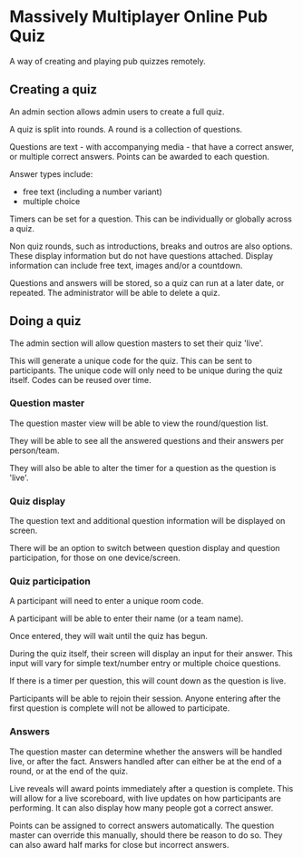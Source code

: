 # Massively Multiplayer Online Pub Quiz

A way of creating and playing pub quizzes remotely.

## Creating a quiz

An admin section allows admin users to create a full quiz.

A quiz is split into rounds. A round is a collection of questions.

Questions are text - with accompanying media - that have a correct answer, or multiple correct answers. Points can be awarded to each question.

Answer types include:
* free text (including a number variant)
* multiple choice

Timers can be set for a question. This can be individually or globally across a quiz.

Non quiz rounds, such as introductions, breaks and outros are also options. These display information but do not have questions attached. Display information can include free text, images and/or a countdown.

Questions and answers will be stored, so a quiz can run at a later date, or repeated. The administrator will be able to delete a quiz.

## Doing a quiz

The admin section will allow question masters to set their quiz 'live'.

This will generate a unique code for the quiz. This can be sent to participants. The unique code will only need to be unique during the quiz itself. Codes can be reused over time.

### Question master

The question master view will be able to view the round/question list.

They will be able to see all the answered questions and their answers per person/team.

They will also be able to alter the timer for a question as the question is 'live'.

### Quiz display

The question text and additional question information will be displayed on screen.

There will be an option to switch between question display and question participation, for those on one device/screen.

### Quiz participation

A participant will need to enter a unique room code.

A participant will be able to enter their name (or a team name).

Once entered, they will wait until the quiz has begun.

During the quiz itself, their screen will display an input for their answer. This input will vary for simple text/number entry or multiple choice questions.

If there is a timer per question, this will count down as the question is live.

Participants will be able to rejoin their session. Anyone entering after the first question is complete will not be allowed to participate.

### Answers

The question master can determine whether the answers will be handled live, or after the fact. Answers handled after can either be at the end of a round, or at the end of the quiz.

Live reveals will award points immediately after a question is complete. This will allow for a live scoreboard, with live updates on how participants are performing. It can also display how many people got a correct answer.

Points can be assigned to correct answers automatically. The question master can override this manually, should there be reason to do so. They can also award half marks for close but incorrect answers.